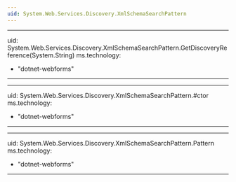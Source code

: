 ```yaml
---
uid: System.Web.Services.Discovery.XmlSchemaSearchPattern
---
```


---
uid: System.Web.Services.Discovery.XmlSchemaSearchPattern.GetDiscoveryReference(System.String)
ms.technology: 
  - "dotnet-webforms"
---

---
uid: System.Web.Services.Discovery.XmlSchemaSearchPattern.#ctor
ms.technology: 
  - "dotnet-webforms"
---

---
uid: System.Web.Services.Discovery.XmlSchemaSearchPattern.Pattern
ms.technology: 
  - "dotnet-webforms"
---
